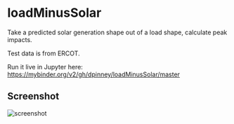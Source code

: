 # loadMinusSolar

Take a predicted solar generation shape out of a load shape, calculate peak impacts.

Test data is from ERCOT.

Run it live in Jupyter here: https://mybinder.org/v2/gh/dpinney/loadMinusSolar/master

## Screenshot

![screenshot](screenshot.png)
